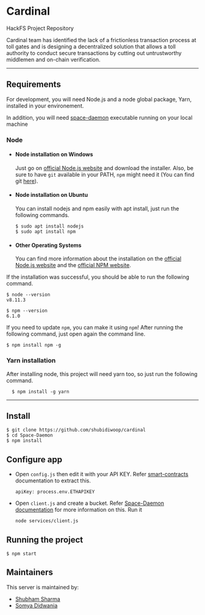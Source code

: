 # Cardinal 
HackFS Project Repository

Cardinal team has identified the lack of a frictionless transaction process at toll gates and is designing a decentralized solution that allows a toll authority to conduct secure transactions by cutting out untrustworthy middlemen and on-chain verification.

---
## Requirements

For development, you will need Node.js and a node global package, Yarn, installed in your environement.

In addition, you will need [space-daemon](https://github.com/FleekHQ/space-daemon/releases) executable running on your local machine

### Node
- #### Node installation on Windows

  Just go on [official Node.js website](https://nodejs.org/) and download the installer.
Also, be sure to have `git` available in your PATH, `npm` might need it (You can find git [here](https://git-scm.com/)).

- #### Node installation on Ubuntu

  You can install nodejs and npm easily with apt install, just run the following commands.

      $ sudo apt install nodejs
      $ sudo apt install npm

- #### Other Operating Systems
  You can find more information about the installation on the [official Node.js website](https://nodejs.org/) and the [official NPM website](https://npmjs.org/).

If the installation was successful, you should be able to run the following command.

    $ node --version
    v8.11.3

    $ npm --version
    6.1.0

If you need to update `npm`, you can make it using `npm`! After running the following command, just open again the command line.

    $ npm install npm -g

###
### Yarn installation
  After installing node, this project will need yarn too, so just run the following command.

      $ npm install -g yarn

---

## Install

    $ git clone https://github.com/shubidiwoop/cardinal
    $ cd Space-Daemon
    $ npm install

## Configure app
  
- Open `config.js` then edit it with your API KEY. Refer [smart-contracts](https://github.com/shubidiwoop/cardinal/tree/master/Smart%20Contracts) documentation to extract this.

    ```shell
    apiKey: process.env.ETHAPIKEY

- Open `client.js` and create a bucket. Refer [Space-Daemon documentation](https://github.com/FleekHQ/space-daemon) for more information on this. Run it

    ```shell
    node services/client.js

## Running the project

    $ npm start

## Maintainers
This server is maintained by:
* [Shubham Sharma](https://github.com/shubidiwoop)
* [Somya Didwania](https://github.com/somyadidwania)
